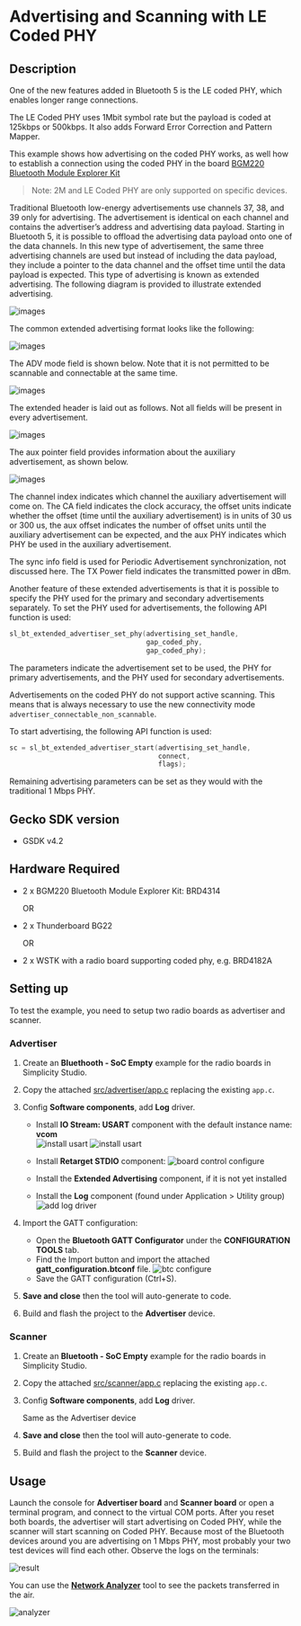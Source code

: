# Advertising and Scanning with LE Coded PHY

## Description

One of the new features added in Bluetooth 5 is the LE coded PHY, which enables longer range connections.

The LE Coded PHY uses 1Mbit symbol rate but the payload is coded at 125kbps or 500kbps. It also adds Forward Error Correction and Pattern Mapper.

This example shows how advertising on the coded PHY works, as well how to establish a connection using the coded PHY in the board [BGM220 Bluetooth Module Explorer Kit](https://www.silabs.com/development-tools/wireless/bluetooth/bgm220-explorer-kit)

>Note: 2M and LE Coded PHY are only supported on specific devices.

Traditional Bluetooth low-energy advertisements use channels 37, 38, and 39 only for advertising. The advertisement is identical on each channel and contains the advertiser’s address and advertising data payload. Starting in Bluetooth 5, it is possible to offload the advertising data payload onto one of the data channels. In this new type of advertisement, the same three advertising channels are used but instead of including the data payload, they include a pointer to the data channel and the offset time until the data payload is expected. This type of advertising is known as extended advertising. The following diagram is provided to illustrate extended advertising.

![images](images/extended_advertising_graphic.png)

The common extended advertising format looks like the following:

![images](images/payload.png)

The ADV mode field is shown below. Note that it is not permitted to be scannable and connectable at the same time.

![images](images/adv_modes.png)

The extended header is laid out as follows. Not all fields will be present in every advertisement.

![images](images/ext-header.png)

The aux pointer field provides information about the auxiliary advertisement, as shown below.

![images](images/auxptr.png)

The channel index indicates which channel the auxiliary advertisement will come on. The CA field indicates the clock accuracy, the offset units indicate whether the offset (time until the auxiliary advertisement) is in units of 30 us or 300 us, the aux offset indicates the number of offset units until the auxiliary advertisement can be expected, and the aux PHY indicates which PHY be used in the auxiliary advertisement.

The sync info field is used for Periodic Advertisement synchronization, not discussed here. The TX Power field indicates the transmitted power in dBm.

Another feature of these extended advertisements is that it is possible to specify the PHY used for the primary and secondary advertisements separately. To set the PHY used for advertisements, the following API function is used:

```C
sl_bt_extended_advertiser_set_phy(advertising_set_handle,
                                  gap_coded_phy,
                                  gap_coded_phy);
```

The parameters indicate the advertisement set to be used, the PHY for primary advertisements, and the PHY used for secondary advertisements.

Advertisements on the coded PHY do not support active scanning. This means that is always necessary to use the new connectivity mode `advertiser_connectable_non_scannable`.

To start advertising, the following API function is used:

```C
sc = sl_bt_extended_advertiser_start(advertising_set_handle,
                                     connect,
                                     flags);
```

Remaining advertising parameters can be set as they would with the traditional 1 Mbps PHY.

## Gecko SDK version ##

- GSDK v4.2

## Hardware Required ##

- 2 x BGM220 Bluetooth Module Explorer Kit: BRD4314

  OR

- 2 x Thunderboard BG22

  OR

- 2 x WSTK with a radio board supporting coded phy, e.g. BRD4182A

## Setting up

To test the example, you need to setup two radio boards as advertiser and scanner.

### Advertiser

1. Create an **Bluethooth - SoC Empty** example for the radio boards in Simplicity Studio.

2. Copy the attached [src/advertiser/app.c](src/advertiser/app.c) replacing the existing `app.c`.

3. Config **Software components**, add **Log** driver.  

    - Install **IO Stream: USART** component with the default instance name: **vcom**  
    ![install usart](images/add_log_1.png)
    ![install usart](images/add_log_2.png)

    - Install **Retarget STDIO** component:
    ![board control configure](images/add_log_3.png)

    - Install the **Extended Advertising** component, if it is not yet installed

    - Install the **Log** component (found under Application > Utility group)
    ![add log driver](images/add_log_4.png)  

4. Import the GATT configuration:
    - Open the **Bluetooth GATT Configurator** under the **CONFIGURATION TOOLS** tab.
    - Find the Import button and import the attached **gatt_configuration.btconf** file.
    ![btc configure](images/btconf.png)
    - Save the GATT configuration (Ctrl+S).

5. **Save and close** then the tool will auto-generate to code.

6. Build and flash the project to the **Advertiser** device.

### Scanner

1. Create an **Bluetooth - SoC Empty** example for the radio boards in Simplicity Studio.

2. Copy the attached [src/scanner/app.c](src/scanner/app.c) replacing the existing `app.c`.

3. Config **Software components**, add **Log** driver.  

    Same as the Advertiser device

4. **Save and close** then the tool will auto-generate to code.

5. Build and flash the project to the **Scanner** device.

## Usage

Launch the console for **Advertiser board** and **Scanner board** or open a terminal program, and connect to the virtual COM ports. After you reset both boards, the advertiser will start advertising on Coded PHY, while the scanner will start scanning on Coded PHY. Because most of the Bluetooth devices around you are advertising on 1 Mbps PHY, most probably your two test devices will find each other. Observe the logs on the terminals:

![result](images/result.png)

You can use the **[Network Analyzer](https://docs.silabs.com/simplicity-studio-5-users-guide/latest/ss-5-users-guide-tools-network-analyzer/)** tool to see the packets transferred in the air.

![analyzer](images/analyzer.png)

